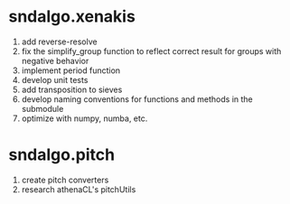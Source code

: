 # sndalgo.xenakis

1. add reverse-resolve
2. fix the simplify_group function to reflect correct result for groups with
   negative behavior
3. implement period function
4. develop unit tests
5. add transposition to sieves
6. develop naming conventions for functions and methods in the submodule
7. optimize with numpy, numba, etc.

# sndalgo.pitch

1. create pitch converters
2. research athenaCL's pitchUtils



